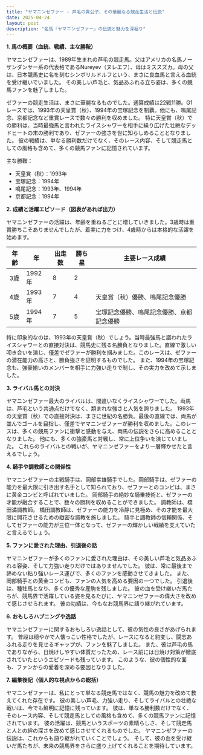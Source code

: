 ```yaml
---
title: "ヤマニンゼファー - 芦毛の貴公子、その華麗なる競走生活と伝説"
date: 2025-04-24
layout: post
description: "名馬『ヤマニンゼファー』の伝説と魅力を深堀り"
---
```


**1. 馬の概要（血統、戦績、主な勝鞍）**

ヤマニンゼファーは、1989年生まれの芦毛の競走馬。父はアメリカの名馬ノーザンダンサー系の代表格であるNureyev（ヌレエフ）、母はミススズカ。母の父は、日本競馬史に名を刻むシンボリルドルフという、まさに良血馬と言える血統を受け継いでいました。  その美しい芦毛と、気品あふれる立ち姿は、多くの競馬ファンを魅了しました。

ゼファーの競走生活は、まさに華麗なるものでした。通算成績は22戦11勝。G1レースでは、1993年の天皇賞（秋）、1994年の宝塚記念を制覇。他にも、鳴尾記念、京都記念など重賞レースで数々の勝利を収めました。  特に天皇賞（秋）での勝利は、当時最強馬と言われたライスシャワーを相手に繰り広げた壮絶なデッドヒートの末の勝利であり、ゼファーの強さを世に知らしめることとなりました。  彼の戦績は、単なる勝利数だけでなく、そのレース内容、そして競走馬としての風格も含めて、多くの競馬ファンに記憶されています。


主な勝鞍：
* 天皇賞（秋）：1993年
* 宝塚記念：1994年
* 鳴尾記念：1993年、1994年
* 京都記念：1994年


**2. 成績と活躍エピソード（図表があれば出力）**

ヤマニンゼファーの活躍は、年齢を重ねるごとに増していきました。3歳時は重賞勝ちこそありませんでしたが、着実に力をつけ、4歳時からは本格的な活躍を始めます。

| 年齢 | 年 | 出走数 | 勝ち星 | 主要レース成績 |
|---|---|---|---|---|
| 3歳 | 1992年 | 8 | 2 |  |
| 4歳 | 1993年 | 7 | 4 | 天皇賞（秋）優勝、鳴尾記念優勝 |
| 5歳 | 1994年 | 7 | 5 | 宝塚記念優勝、鳴尾記念優勝、京都記念優勝 |


特に印象的なのは、1993年の天皇賞（秋）でしょう。当時最強馬と謳われたライスシャワーとの直接対決は、競馬史に残る名勝負となりました。直線で激しい叩き合いを演じ、僅差でゼファーが勝利を掴みました。このレースは、ゼファーの潜在能力の高さと、勝負強さを証明するものでした。  また、1994年の宝塚記念も、強豪揃いのメンバーを相手に力強い走りで制し、その実力を改めて示しました。


**3. ライバル馬との対決**

ヤマニンゼファー最大のライバルは、間違いなくライスシャワーでした。両馬は、芦毛という共通点だけでなく、類まれな強さと人気を誇りました。  1993年の天皇賞（秋）での直接対決は、まさに世紀の名勝負。最後の直線では、両馬が並んでゴールを目指し、僅差でヤマニンゼファーが勝利を収めました。このレースは、多くの競馬ファンに衝撃と感動を与え、両馬の伝説をさらに高めることとなりました。  他にも、多くの強豪馬と対戦し、常に上位争いを演じていました。  これらのライバルとの戦いが、ヤマニンゼファーをより一層輝かせたと言えるでしょう。


**4. 騎手や調教師との関係性**

ヤマニンゼファーの主戦騎手は、岡部幸雄騎手でした。岡部騎手は、ゼファーの能力を最大限に引き出す名手として知られており、ゼファーとのコンビは、まさに黄金コンビと呼ばれていました。  岡部騎手の絶妙な騎乗技術と、ゼファーの才能が融合することで、数々の勝利を収めることができました。  調教師は、橋田満調教師。  橋田調教師は、ゼファーの能力を冷静に見極め、その才能を最大限に開花させるための緻密な調教を施しました。  騎手と調教師の信頼関係、そしてゼファーの能力が三位一体となって、ゼファーの輝かしい戦績を支えていたと言えるでしょう。


**5. ファンに愛された理由、引退後の話**

ヤマニンゼファーが多くのファンに愛された理由は、その美しい芦毛と気品あふれる容姿、そして力強い走りだけではありませんでした。  彼は、常に最後まで諦めない粘り強いレース運びで、多くのファンを感動させてきました。  また、岡部騎手との黄金コンビも、ファンの人気を高める要因の一つでした。  引退後は、種牡馬となり、多くの優秀な産駒を残しました。  彼の血を受け継いだ馬たちが、競馬界で活躍している姿を見るたびに、ヤマニンゼファーの偉大さを改めて感じさせられます。  彼の功績は、今もなお競馬界に語り継がれています。


**6. おもしろハプニングや逸話**

ヤマニンゼファーに関するおもしろい逸話として、彼の気性の良さがあげられます。  普段は穏やかで人懐っこい性格でしたが、レースになると豹変し、闘志あふれる走りを見せるギャップが、ファンを魅了しました。  また、彼は芦毛の馬でありながら、日焼けしやすい体質だったため、レース前には日焼け対策が徹底されていたというエピソードも残っています。  このような、彼の個性的な面も、ファンからの愛着を深める要因となりました。


**7. 編集後記（個人的な視点からの総括）**

ヤマニンゼファーは、私にとって単なる競走馬ではなく、競馬の魅力を改めて教えてくれた存在です。  彼の美しい芦毛、力強い走り、そしてライバルとの壮絶な戦いは、今でも鮮明に記憶に残っています。  彼は、単なる勝利数だけでなく、そのレース内容、そして競走馬としての風格も含めて、多くの競馬ファンに記憶されています。  彼の活躍は、競馬というスポーツの素晴らしさ、そして競走馬と人との絆の深さを改めて感じさせてくれるものでした。  ヤマニンゼファーの伝説は、これからも語り継がれていくことでしょう。  そして、彼の血を受け継いだ馬たちが、未来の競馬界をさらに盛り上げてくれることを期待しています。
